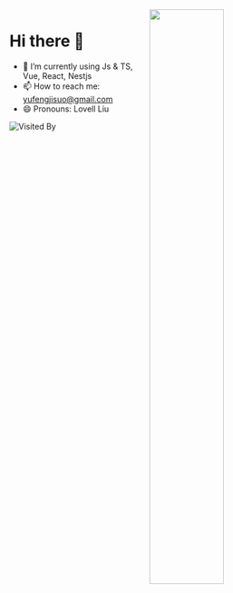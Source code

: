 <img align="right" width="51%" src="https://github-readme-stats.vercel.app/api/top-langs/?username=lovelliu&layout=compact&card_width=395&title_color=247BA0&icon_color=e28905&text_color=999999&bg_color=0,27282200,0000000F&hide_border=true"/>

# Hi there 👋

- 🌱 I’m currently using Js & TS, Vue, React, Nestjs
- 📫 How to reach me: yufengjisuo@gmail.com
- 😄 Pronouns: Lovell Liu


![Visited By](https://count.getloli.com/get/@lovelliu?theme=gelbooru)
